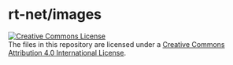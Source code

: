 # rt-net/images

<a rel="license" href="http://creativecommons.org/licenses/by/4.0/"><img alt="Creative Commons License" style="border-width:0" src="https://i.creativecommons.org/l/by/4.0/88x31.png" /></a><br />The files in this repository are licensed under a <a rel="license" href="http://creativecommons.org/licenses/by/4.0/">Creative Commons Attribution 4.0 International License</a>.
